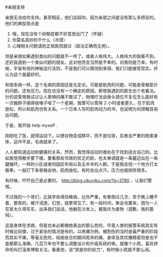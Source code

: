 #亲朋支持

亲朋无法给你支持。甚至相反，他们会踩你。因为亲朋之间是没有那么多顾忌的。他们的典型观点是

1. 哦，现在没有个抑郁症都不好意思出门了（怀疑） 
2. 你莫名其妙的干什么（冷漠）
3. 心理相关问题请到正规医院就诊（政治正确而无用）。

但是亲朋如果遇到类似的问题就不一样了。或者人格伟大。人格伟大的我看不到。还好我遇到一个类似问题的朋友。这对他而言当然是不幸的。对我则是万幸。有时候，宇宙有他的神秘运行法则，不是我们可以猜测到来得。我们只能接受现实。并认为这个是最好的。

和很多病一样，这个毛病的原因还是无定论。可能是肌肉的问题，可能是骨骼垫片的问题，还有压力。现在也没有一个确定的原因。即使我遇到的医生也个有看法。针的说管用我试过让人畏惧的痛不敢试了，物理疗法说骨头错位不复位怎么能好有一次搬脖子搞得我嗓子哑了一个星期，按摩可以管用 2 小时或者更久，在于肌肉放松，所以和肌肉也有关系。一个日本人写的肌肉动力的书，也说明为何颈椎容易出问题。 

于是，我开始 help myself . 

刚刚吃了饭，就得运动下。以便谷物变成精华，而不是垃圾，后者会严重的拖累身体，运作不良，毛病就来了。 

人人都知道运动和健康的关系，然而，我觉得运动的难处在于找到适合自己的。比如我觉得散步要下楼，要看那些邻居的贫乏的脸，也太单调就是一条腿迈出在一条腿循环。一样的小区或者同园区布局以及五羊羊的人群。于是我会找一个地方打太极拳。一般打下来骨骼会响，肌肉放松，有时会出点汗。压力也就排除很多。 

有时候，吓吓自己是必要的。 http://blog.yikuyiku.com/?p=3780 ，让我们警惕。 

不过我的一个哥们，比我早些得劲椎病，比你严重，有晕倒过几次，至于晚上睡不着，整夜的，被汗浸透，幻觉，就更常见了。有一段时间，聚会也要来，因为一人在家太久得东东，出来我们说话，他躺在沙发上。被我斥为废物（道歉，我的愚钝）。 

这是身体在求救，但是也未必都像她表达的那么危险，毕竟人类的报警系统其实有时候比较傻，过于紧张的情况是有的。以疼痛为例，被割伤的当时是最严重的阶段而其实不痛，等毫无危险，结痂张合的期间死命的痛。身体及其优雅精密但是也不是都那么准确，几百万年也不整么调整设计和升级系统的嘛。就像个小孩，喜欢拼命吼叫打滚来博取关注。看着他，说“哭是你的权力”，有时候小孩就不那么闹。 